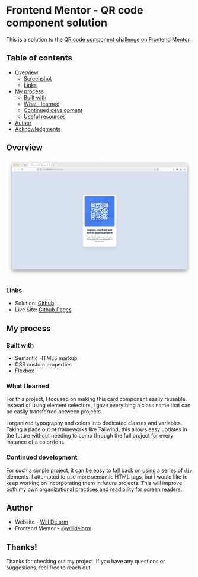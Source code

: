 # Frontend Mentor - QR code component solution

This is a solution to the [QR code component challenge on Frontend Mentor](https://www.frontendmentor.io/challenges/qr-code-component-iux_sIO_H).

## Table of contents

- [Overview](#overview)
  - [Screenshot](#screenshot)
  - [Links](#links)
- [My process](#my-process)
  - [Built with](#built-with)
  - [What I learned](#what-i-learned)
  - [Continued development](#continued-development)
  - [Useful resources](#useful-resources)
- [Author](#author)
- [Acknowledgments](#acknowledgments)

## Overview

![](./screenshot.png)

### Links

- Solution: [Github](https://github.com/willdelorm/qr-code-component)
- Live Site: [Github Pages](https://willdelorm.github.io/qr-code-component/)

## My process

### Built with

- Semantic HTML5 markup
- CSS custom properties
- Flexbox

### What I learned

For this project, I focused on making this card component easily reusable. Instead of using element selectors, I gave everything a class name that can be easily transferred between projects.

I organized typography and colors into dedicated classes and variables. Taking a page out of frameworks like Tailwind, this allows easy updates in the future without needing to comb through the full project for every instance of a color/font.

### Continued development

For such a simple project, it can be easy to fall back on using a series of `div` elements. I attempted to use more semantic HTML tags, but I would like to keep working on incorporating them in future projects. This will improve both my own organizational practices and readibility for screen readers.

## Author

- Website - [Will Delorm](https://willdelorm.com)
- Frontend Mentor - [@willdelorm](https://www.frontendmentor.io/profile/willdelorm)

## Thanks!

Thanks for checking out my project. If you have any questions or suggestions, feel free to reach out!
